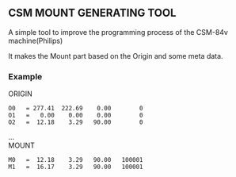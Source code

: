 ## CSM MOUNT GENERATING TOOL
A simple tool to improve the programming process of the CSM-84v machine(Philips)

It makes the Mount part based on the Origin and some meta data.

### Example 

ORIGIN 
```
O0   = 277.41  222.69    0.00        0
O1   =   0.00    0.00    0.00        0
O2   =  12.18    3.29   90.00        0 
```
...<br>
MOUNT
```
M0   =  12.18    3.29   90.00   100001
M1   =  16.17    3.29   90.00   100001
```
